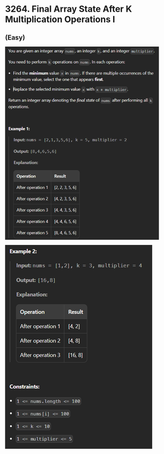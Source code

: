 # 3264. Final Array State After K Multiplication Operations I
## (Easy)

![alt text](image.png)

![alt text](image-1.png)